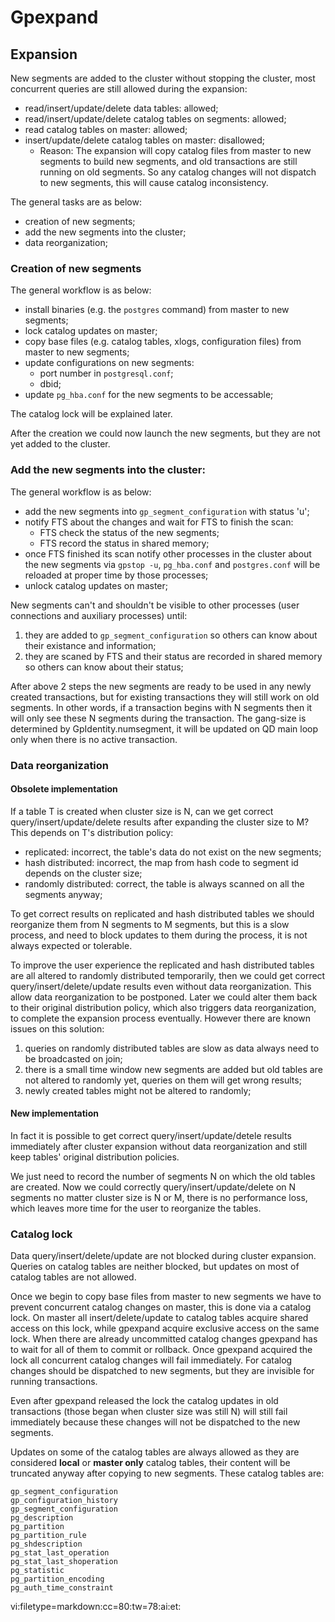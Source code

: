 # Gpexpand

## Expansion
New segments are added to the cluster without stopping the cluster, most
concurrent queries are still allowed during the expansion:
- read/insert/update/delete data tables: allowed;
- read/insert/update/delete catalog tables on segments: allowed;
- read catalog tables on master: allowed;
- insert/update/delete catalog tables on master: disallowed;
  - Reason: The expansion will copy catalog files from master to new segments
    to build new segments, and old transactions are still running on old
    segments. So any catalog changes will not dispatch to new segments, this
    will cause catalog inconsistency.

The general tasks are as below:
- creation of new segments;
- add the new segments into the cluster;
- data reorganization;

### Creation of new segments
The general workflow is as below:
- install binaries (e.g. the `postgres` command) from master to new segments;
- lock catalog updates on master;
- copy base files (e.g. catalog tables, xlogs, configuration files) from
  master to new segments;
- update configurations on new segments:
  - port number in `postgresql.conf`;
  - dbid;
- update `pg_hba.conf` for the new segments to be accessable;

The catalog lock will be explained later.

After the creation we could now launch the new segments, but they are not yet
added to the cluster.

### Add the new segments into the cluster:
The general workflow is as below:
- add the new segments into `gp_segment_configuration` with status 'u';
- notify FTS about the changes and wait for FTS to finish the scan:
  - FTS check the status of the new segments;
  - FTS record the status in shared memory;
- once FTS finished its scan notify other processes in the cluster about the
  new segments via `gpstop -u`, `pg_hba.conf` and `postgres.conf` will be
  reloaded at proper time by those processes;
- unlock catalog updates on master;

New segments can't and shouldn't be visible to other processes (user
connections and auxiliary processes) until:
1. they are added to `gp_segment_configuration` so others can know about their
   existance and information;
2. they are scaned by FTS and their status are recorded in shared memory so
   others can know about their status;

After above 2 steps the new segments are ready to be used in any newly created
transactions, but for existing transactions they will still work on old
segments.  In other words, if a transaction begins with N segments then it
will only see these N segments during the transaction.
The gang-size is determined by GpIdentity.numsegment, it will be updated on QD
main loop only when there is no active transaction.

### Data reorganization

#### Obsolete implementation

If a table T is created when cluster size is N, can we get correct
query/insert/update/delete results after expanding the cluster size to M?
This depends on T's distribution policy:

- replicated: incorrect, the table's data do not exist on the new segments;
- hash distributed: incorrect, the map from hash code to segment id depends on
  the cluster size;
- randomly distributed: correct, the table is always scanned on all the
  segments anyway;

To get correct results on replicated and hash distributed tables we should
reorganize them from N segments to M segments, but this is a slow process, and
need to block updates to them during the process, it is not always expected or
tolerable.

To improve the user experience the replicated and hash distributed tables are
all altered to randomly distributed temporarily, then we could get correct
query/insert/delete/update results even without data reorganization.  This
allow data reorganization to be postponed.  Later we could alter them back to
their original distribution policy, which also triggers data reorganization,
to complete the expansion process eventually.  However there are known issues
on this solution:

1. queries on randomly distributed tables are slow as data always need to be
   broadcasted on join;
2. there is a small time window new segments are added but old tables are not
   altered to randomly yet, queries on them will get wrong results;
3. newly created tables might not be altered to randomly;

#### New implementation

In fact it is possible to get correct query/insert/update/detele results
immediately after cluster expansion without data reorganization and still keep
tables' original distribution policies.

We just need to record the number of segments N on which the old tables are
created.  Now we could correctly query/insert/update/delete on N segments no
matter cluster size is N or M, there is no performance loss, which leaves more
time for the user to reorganize the tables.

### Catalog lock

Data query/insert/delete/update are not blocked during cluster expansion.
Queries on catalog tables are neither blocked, but updates on most of catalog
tables are not allowed.

Once we begin to copy base files from master to new segments we have to
prevent concurrent catalog changes on master, this is done via a catalog lock.
On master all insert/delete/update to catalog tables acquire shared access on
this lock, while gpexpand acquire exclusive access on the same lock.  When
there are already uncommitted catalog changes gpexpand has to wait for all of
them to commit or rollback.  Once gpexpand acquired the lock all concurrent
catalog changes will fail immediately. For catalog changes should be
dispatched to new segments, but they are invisible for running transactions.

Even after gpexpand released the lock the catalog updates in old transactions
(those began when cluster size was still N) will still fail immediately
because these changes will not be dispatched to the new segments.

Updates on some of the catalog tables are always allowed as they are
considered __local__ or __master only__ catalog tables, their content will be
truncated anyway after copying to new segments.  These catalog tables are:

    gp_segment_configuration
    gp_configuration_history
    gp_segment_configuration
    pg_description
    pg_partition
    pg_partition_rule
    pg_shdescription
    pg_stat_last_operation
    pg_stat_last_shoperation
    pg_statistic
    pg_partition_encoding
    pg_auth_time_constraint

 vi:filetype=markdown:cc=80:tw=78:ai:et:

